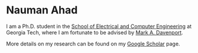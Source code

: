 # Nauman Ahad


I am a Ph.D. student in the [School of Electrical and Computer Engineering](https://www.ece.gatech.edu) at Georgia Tech, where I am fortunate to be advised by [Mark A. Davenport](https://mdav.ece.gatech.edu). 



More details on my research can be found on my [Google Scholar](https://scholar.google.com/citations?hl=en&user=Z-UiPTQAAAAJ) page.

